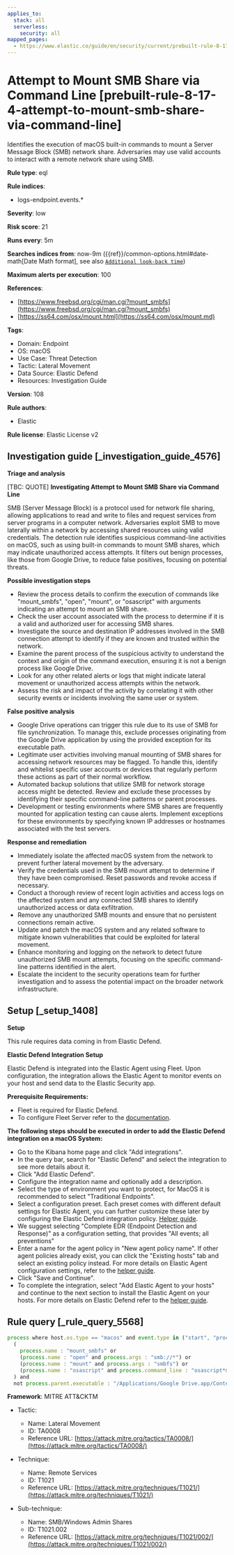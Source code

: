 ```yaml
---
applies_to:
  stack: all
  serverless:
    security: all
mapped_pages:
  - https://www.elastic.co/guide/en/security/current/prebuilt-rule-8-17-4-attempt-to-mount-smb-share-via-command-line.html
---
```


# Attempt to Mount SMB Share via Command Line [prebuilt-rule-8-17-4-attempt-to-mount-smb-share-via-command-line]

Identifies the execution of macOS built-in commands to mount a Server Message Block (SMB) network share. Adversaries may use valid accounts to interact with a remote network share using SMB.

**Rule type**: eql

**Rule indices**:

* logs-endpoint.events.*

**Severity**: low

**Risk score**: 21

**Runs every**: 5m

**Searches indices from**: now-9m ({{ref}}/common-options.html#date-math[Date Math format], see also [`Additional look-back time`](docs-content://solutions/security/detect-and-alert/create-detection-rule.md#rule-schedule))

**Maximum alerts per execution**: 100

**References**:

* [https://www.freebsd.org/cgi/man.cgi?mount_smbfs](https://www.freebsd.org/cgi/man.cgi?mount_smbfs)
* [https://ss64.com/osx/mount.html](https://ss64.com/osx/mount.md)

**Tags**:

* Domain: Endpoint
* OS: macOS
* Use Case: Threat Detection
* Tactic: Lateral Movement
* Data Source: Elastic Defend
* Resources: Investigation Guide

**Version**: 108

**Rule authors**:

* Elastic

**Rule license**: Elastic License v2

## Investigation guide [_investigation_guide_4576]

**Triage and analysis**

[TBC: QUOTE]
**Investigating Attempt to Mount SMB Share via Command Line**

SMB (Server Message Block) is a protocol used for network file sharing, allowing applications to read and write to files and request services from server programs in a computer network. Adversaries exploit SMB to move laterally within a network by accessing shared resources using valid credentials. The detection rule identifies suspicious command-line activities on macOS, such as using built-in commands to mount SMB shares, which may indicate unauthorized access attempts. It filters out benign processes, like those from Google Drive, to reduce false positives, focusing on potential threats.

**Possible investigation steps**

* Review the process details to confirm the execution of commands like "mount_smbfs", "open", "mount", or "osascript" with arguments indicating an attempt to mount an SMB share.
* Check the user account associated with the process to determine if it is a valid and authorized user for accessing SMB shares.
* Investigate the source and destination IP addresses involved in the SMB connection attempt to identify if they are known and trusted within the network.
* Examine the parent process of the suspicious activity to understand the context and origin of the command execution, ensuring it is not a benign process like Google Drive.
* Look for any other related alerts or logs that might indicate lateral movement or unauthorized access attempts within the network.
* Assess the risk and impact of the activity by correlating it with other security events or incidents involving the same user or system.

**False positive analysis**

* Google Drive operations can trigger this rule due to its use of SMB for file synchronization. To manage this, exclude processes originating from the Google Drive application by using the provided exception for its executable path.
* Legitimate user activities involving manual mounting of SMB shares for accessing network resources may be flagged. To handle this, identify and whitelist specific user accounts or devices that regularly perform these actions as part of their normal workflow.
* Automated backup solutions that utilize SMB for network storage access might be detected. Review and exclude these processes by identifying their specific command-line patterns or parent processes.
* Development or testing environments where SMB shares are frequently mounted for application testing can cause alerts. Implement exceptions for these environments by specifying known IP addresses or hostnames associated with the test servers.

**Response and remediation**

* Immediately isolate the affected macOS system from the network to prevent further lateral movement by the adversary.
* Verify the credentials used in the SMB mount attempt to determine if they have been compromised. Reset passwords and revoke access if necessary.
* Conduct a thorough review of recent login activities and access logs on the affected system and any connected SMB shares to identify unauthorized access or data exfiltration.
* Remove any unauthorized SMB mounts and ensure that no persistent connections remain active.
* Update and patch the macOS system and any related software to mitigate known vulnerabilities that could be exploited for lateral movement.
* Enhance monitoring and logging on the network to detect future unauthorized SMB mount attempts, focusing on the specific command-line patterns identified in the alert.
* Escalate the incident to the security operations team for further investigation and to assess the potential impact on the broader network infrastructure.


## Setup [_setup_1408]

**Setup**

This rule requires data coming in from Elastic Defend.

**Elastic Defend Integration Setup**

Elastic Defend is integrated into the Elastic Agent using Fleet. Upon configuration, the integration allows the Elastic Agent to monitor events on your host and send data to the Elastic Security app.

**Prerequisite Requirements:**

* Fleet is required for Elastic Defend.
* To configure Fleet Server refer to the [documentation](docs-content://reference/ingestion-tools/fleet/fleet-server.md).

**The following steps should be executed in order to add the Elastic Defend integration on a macOS System:**

* Go to the Kibana home page and click "Add integrations".
* In the query bar, search for "Elastic Defend" and select the integration to see more details about it.
* Click "Add Elastic Defend".
* Configure the integration name and optionally add a description.
* Select the type of environment you want to protect, for MacOS it is recommended to select "Traditional Endpoints".
* Select a configuration preset. Each preset comes with different default settings for Elastic Agent, you can further customize these later by configuring the Elastic Defend integration policy. [Helper guide](docs-content://solutions/security/configure-elastic-defend/configure-an-integration-policy-for-elastic-defend.md).
* We suggest selecting "Complete EDR (Endpoint Detection and Response)" as a configuration setting, that provides "All events; all preventions"
* Enter a name for the agent policy in "New agent policy name". If other agent policies already exist, you can click the "Existing hosts" tab and select an existing policy instead. For more details on Elastic Agent configuration settings, refer to the [helper guide](docs-content://reference/ingestion-tools/fleet/agent-policy.md).
* Click "Save and Continue".
* To complete the integration, select "Add Elastic Agent to your hosts" and continue to the next section to install the Elastic Agent on your hosts. For more details on Elastic Defend refer to the [helper guide](docs-content://solutions/security/configure-elastic-defend/install-elastic-defend.md).


## Rule query [_rule_query_5568]

```js
process where host.os.type == "macos" and event.type in ("start", "process_started") and
  (
    process.name : "mount_smbfs" or
    (process.name : "open" and process.args : "smb://*") or
    (process.name : "mount" and process.args : "smbfs") or
    (process.name : "osascript" and process.command_line : "osascript*mount volume*smb://*")
  ) and
  not process.parent.executable : "/Applications/Google Drive.app/Contents/MacOS/Google Drive"
```

**Framework**: MITRE ATT&CKTM

* Tactic:

    * Name: Lateral Movement
    * ID: TA0008
    * Reference URL: [https://attack.mitre.org/tactics/TA0008/](https://attack.mitre.org/tactics/TA0008/)

* Technique:

    * Name: Remote Services
    * ID: T1021
    * Reference URL: [https://attack.mitre.org/techniques/T1021/](https://attack.mitre.org/techniques/T1021/)

* Sub-technique:

    * Name: SMB/Windows Admin Shares
    * ID: T1021.002
    * Reference URL: [https://attack.mitre.org/techniques/T1021/002/](https://attack.mitre.org/techniques/T1021/002/)



